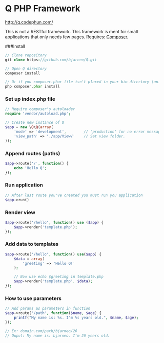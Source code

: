 Q PHP Framework
=
<a href="http://q.codephun.com/" target="_blank">http://q.codephun.com/</a>

This is not a RESTful framework. This framework is ment for small applications that only needs few pages.
Requires: <a href="http://getcomposer.org">Composer</a>.

###Install
```php
// Clone repository
git clone https://github.com/bjarneo/Q.git

// Open Q directory
composer install

// Or if you composer.phar file isn't placed in your bin directory (unix systems) use this command
php composer.phar install
```

### Set up index.php file
```php
// Require composer's autoloader
require 'vendor/autoload.php';

// Create new instance of Q
$app = new \Q\Q(array(
    'mode' => 'development',        // 'production' for no error messages
    'view_path' => './app/View/'    // Set view folder.
));
```

### Append routes (paths)
```php
$app->route('/', function() {
    echo 'Hello Q';
});
```

### Run application
```php
// After last route you've created you must run you application
$app->run()
```

### Render view
```php
$app->route('/hello', function() use ($app) {
    $app->render('template.php');
});
```

### Add data to templates
```php
$app->route('/hello', function() use($app) {
    $data = array(
        'greeting' => 'Hello Q!'
    );

    // Now use echo $greeting in template.php
    $app->render('template.php', $data);
});
```

### How to use parameters
```php
// Add params as parameters in function
$app->route('/path', function($name, $age) {
    printf("My name is: %s. I'm %s years old.", $name, $age);
});

// Ex: domain.com/path/bjarneo/26
// Ouput: My name is: bjarneo. I'm 26 years old.
```
